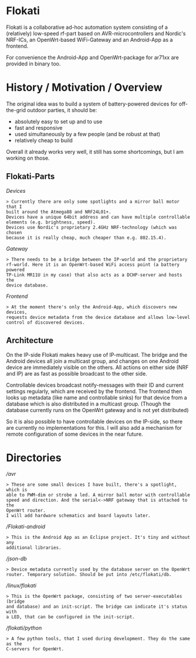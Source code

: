 Flokati
=======

Flokati is a collaborative ad-hoc automation system consisting of a
(relatively) low-speed rf-part based on AVR-microcontrollers and Nordic's
NRF-ICs, an OpenWrt-based WiFi-Gateway and an Android-App as a frontend.

For convenience the Android-App and OpenWrt-package for ar71xx are provided
in binary too.


History / Motivation / Overview
===============================

The original idea was to build a system of battery-powered devices for off-
the-grid outdoor parties, it should be:
* absolutely easy to set up and to use
* fast and responsive
* used simultaneously by a few people (and be robust at that)
* relatively cheap to build

Overall it already works very well, it still has some shortcomings, but I am
working on those.


Flokati-Parts
-------------

*Devices*

	> Currently there are only some spotlights and a mirror ball motor that I
	built around the Atmega88 and NRF24L01+.
	Devices have a unique 64bit address and can have multiple controllable
	elements (e.g. brightness, speed).
	Devices use Nordic's proprietary 2.4GHz NRF-technology (which was chosen
	because it is really cheap, much cheaper than e.g. 802.15.4).

*Gateway*

	> There needs to be a bridge between the IP-world and the proprietary
	rf-world. Here it is an OpenWrt-based WiFi access point (a battery powered
	TP-Link MR11U in my case) that also acts as a DCHP-server and hosts the
	device database.

*Frontend*

	> At the moment there's only the Android-App, which discovers new devices,
	requests device metadata from the device database and allows low-level
	control of discovered devices.


Architecture
------------

On the IP-side Flokati makes heavy use of IP-multicast. The bridge and the
Android devices all join a multicast group, and changes on one Android device
are immediately visible on the others. All actions on either side (NRF and IP)
are as fast as possible broadcast to the other side.

Controllable devices broadcast notify-messages with their ID and current
settings regularly, which are received by the frontend. The frontend then looks
up metadata (like name and controllable sinks) for that device from a database
which is also distributed in a multicast group. (Though the database currently
runs on the OpenWrt gateway and is not yet distributed)

So it is also possible to have controllable devices on the IP-side, so there
are currently no implementations for this. I will also add a mechanism for
remote configuration of some devices in the near future.


Directories
===========

*/avr*

	> These are some small devices I have built, there's a spotlight, which is
	able to PWM-dim or strobe a led. A mirror ball motor with controllable
	speed and direction. And the serial<->NRF gateway that is attached to the
	OpenWrt router.
	I will add hardware schematics and board layouts later.

*/Flokati-android*

	> This is the Android App as an Eclipse project. It's tiny and without any
	additional libraries. 

*/json-db*

	> Device metadata currently used by the database server on the OpenWrt
	router. Temporary solution. Should be put into /etc/flokati/db.

*/linux/flokati*

	> This is the OpenWrt package, consisting of two server-executables (bridge
	and database) and an init-script. The bridge can indicate it's status with
	a LED, that can be configured in the init-script.

*/flokati/python*

	> A few python tools, that I used during development. They do the same as the
	C-servers for OpenWrt.